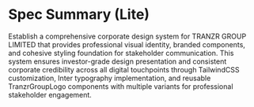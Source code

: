 # Spec Summary (Lite)

Establish a comprehensive corporate design system for TRANZR GROUP LIMITED that provides professional visual identity, branded components, and cohesive styling foundation for stakeholder communication. This system ensures investor-grade design presentation and consistent corporate credibility across all digital touchpoints through TailwindCSS customization, Inter typography implementation, and reusable TranzrGroupLogo components with multiple variants for professional stakeholder engagement.
